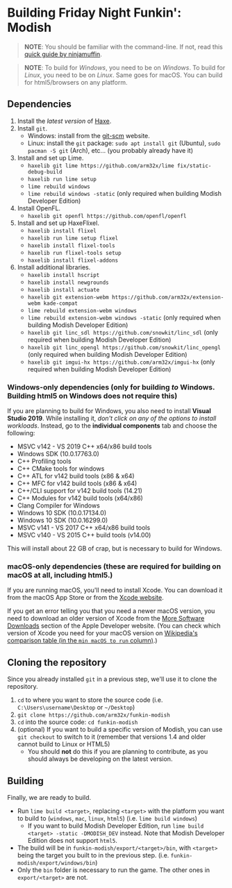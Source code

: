 ﻿# Building Friday Night Funkin': Modish

> **NOTE**: You should be familiar with the command-line. If not, read this [quick guide by ninjamuffin](https://ninjamuffin99.newgrounds.com/news/post/1090480).

> **NOTE**: To build for *Windows*, you need to be on *Windows*. To build for *Linux*, you need to be on *Linux*. Same goes for macOS. You can build for html5/browsers on any platform.

## Dependencies
 1. Install the *latest version* of [Haxe](https://haxe.org/download/).
 2. Install `git`.
	  - Windows: install from the [git-scm](https://git-scm.com/downloads) website.
	  - Linux: install the `git` package: `sudo apt install git` (Ubuntu), `sudo pacman -S git` (Arch), etc... (you probably already have it)
 3. Install and set up Lime.
      - `haxelib git lime https://github.com/arm32x/lime fix/static-debug-build`
	  - `haxelib run lime setup`
	  - `lime rebuild windows`
	  - `lime rebuild windows -static` (only required when building Modish Developer Edition)
 4. Install OpenFL.
	  - `haxelib git openfl https://github.com/openfl/openfl`
 5. Install and set up HaxeFlixel.
	  - `haxelib install flixel`
	  - `haxelib run lime setup flixel`
	  - `haxelib install flixel-tools`
	  - `haxelib run flixel-tools setup`
	  - `haxelib install flixel-addons`
 6. Install additional libraries.
	  - `haxelib install hscript`
	  - `haxelib install newgrounds`
	  - `haxelib install actuate`
	  - `haxelib git extension-webm https://github.com/arm32x/extension-webm kade-compat`
	  - `lime rebuild extension-webm windows`
	  - `lime rebuild extension-webm windows -static` (only required when building Modish Developer Edition)
	  - `haxelib git linc_sdl https://github.com/snowkit/linc_sdl` (only required when building Modish Developer Edition)
	  - `haxelib git linc_opengl https://github.com/snowkit/linc_opengl` (only required when building Modish Developer Edition)
	  - `haxelib git imgui-hx https://github.com/arm32x/imgui-hx` (only required when building Modish Developer Edition)

### Windows-only dependencies (only for building *to* Windows. Building html5 on Windows does not require this)
If you are planning to build for Windows, you also need to install **Visual Studio 2019**. While installing it, *don't click on any of the options to install workloads*. Instead, go to the **individual components** tab and choose the following:

-   MSVC v142 - VS 2019 C++ x64/x86 build tools
-   Windows SDK (10.0.17763.0)
-   C++ Profiling tools
-   C++ CMake tools for windows
-   C++ ATL for v142 build tools (x86 & x64)
-   C++ MFC for v142 build tools (x86 & x64)
-   C++/CLI support for v142 build tools (14.21)
-   C++ Modules for v142 build tools (x64/x86)
-   Clang Compiler for Windows
-   Windows 10 SDK (10.0.17134.0)
-   Windows 10 SDK (10.0.16299.0)
-   MSVC v141 - VS 2017 C++ x64/x86 build tools
-   MSVC v140 - VS 2015 C++ build tools (v14.00)

This will install about 22 GB of crap, but is necessary to build for Windows.

### macOS-only dependencies (these are required for building on macOS at all, including html5.)
If you are running macOS, you'll need to install Xcode. You can download it from the macOS App Store or from the [Xcode website](https://developer.apple.com/xcode/).

If you get an error telling you that you need a newer macOS version, you need to download an older version of Xcode from the [More Software Downloads](https://developer.apple.com/download/more/) section of the Apple Developer website. (You can check which version of Xcode you need for your macOS version on [Wikipedia's comparison table (in the `min macOS to run` column)](https://en.wikipedia.org/wiki/Xcode#Version_comparison_table).)

## Cloning the repository
Since you already installed `git` in a previous step, we'll use it to clone the repository.
 1. `cd` to where you want to store the source code (i.e. `C:\Users\username\Desktop` or `~/Desktop`)
 2. `git clone https://github.com/arm32x/funkin-modish`
 3. `cd` into the source code: `cd funkin-modish`
 4. (optional) If you want to build a specific version of Modish, you can use `git checkout` to switch to it (remember that versions 1.4 and older cannot build to Linux or HTML5)
      - You should **not** do this if you are planning to contribute, as you should always be developing on the latest version.

## Building
Finally, we are ready to build.

  - Run `lime build <target>`, replacing `<target>` with the platform you want to build to (`windows`, `mac`, `linux`, `html5`) (i.e. `lime build windows`)
      - If you want to build Modish Developer Edition, run `lime build <target> -static -DMODISH_DEV` instead. Note that Modish Developer Edition does not support `html5`.
  - The build will be in `funkin-modish/export/<target>/bin`, with `<target>` being the target you built to in the previous step. (i.e. `funkin-modish/export/windows/bin`)
  - Only the `bin` folder is necessary to run the game. The other ones in `export/<target>` are not.
